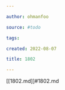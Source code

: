 ```yaml
---

author: ohmanfoo

source: #todo

tags: 

created: 2022-08-07

title: 1802

---
```

[[1802.md]]#1802.md